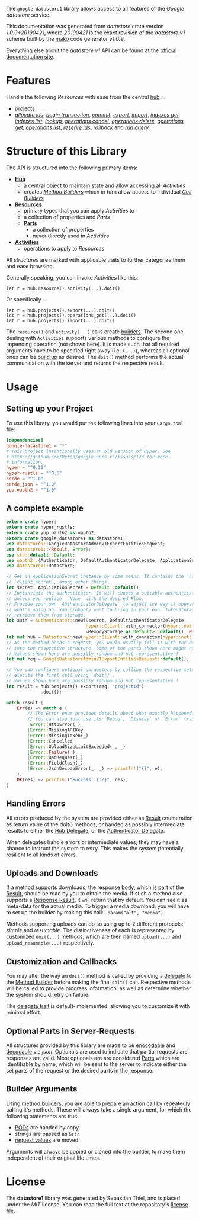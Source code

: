 <!---
DO NOT EDIT !
This file was generated automatically from 'src/mako/api/README.md.mako'
DO NOT EDIT !
-->
The `google-datastore1` library allows access to all features of the *Google datastore* service.

This documentation was generated from *datastore* crate version *1.0.9+20190421*, where *20190421* is the exact revision of the *datastore:v1* schema built by the [mako](http://www.makotemplates.org/) code generator *v1.0.9*.

Everything else about the *datastore* *v1* API can be found at the
[official documentation site](https://cloud.google.com/datastore/).
# Features

Handle the following *Resources* with ease from the central [hub](https://docs.rs/google-datastore1/1.0.9+20190421/google_datastore1/struct.Datastore.html) ... 

* projects
 * [*allocate ids*](https://docs.rs/google-datastore1/1.0.9+20190421/google_datastore1/struct.ProjectAllocateIdCall.html), [*begin transaction*](https://docs.rs/google-datastore1/1.0.9+20190421/google_datastore1/struct.ProjectBeginTransactionCall.html), [*commit*](https://docs.rs/google-datastore1/1.0.9+20190421/google_datastore1/struct.ProjectCommitCall.html), [*export*](https://docs.rs/google-datastore1/1.0.9+20190421/google_datastore1/struct.ProjectExportCall.html), [*import*](https://docs.rs/google-datastore1/1.0.9+20190421/google_datastore1/struct.ProjectImportCall.html), [*indexes get*](https://docs.rs/google-datastore1/1.0.9+20190421/google_datastore1/struct.ProjectIndexeGetCall.html), [*indexes list*](https://docs.rs/google-datastore1/1.0.9+20190421/google_datastore1/struct.ProjectIndexeListCall.html), [*lookup*](https://docs.rs/google-datastore1/1.0.9+20190421/google_datastore1/struct.ProjectLookupCall.html), [*operations cancel*](https://docs.rs/google-datastore1/1.0.9+20190421/google_datastore1/struct.ProjectOperationCancelCall.html), [*operations delete*](https://docs.rs/google-datastore1/1.0.9+20190421/google_datastore1/struct.ProjectOperationDeleteCall.html), [*operations get*](https://docs.rs/google-datastore1/1.0.9+20190421/google_datastore1/struct.ProjectOperationGetCall.html), [*operations list*](https://docs.rs/google-datastore1/1.0.9+20190421/google_datastore1/struct.ProjectOperationListCall.html), [*reserve ids*](https://docs.rs/google-datastore1/1.0.9+20190421/google_datastore1/struct.ProjectReserveIdCall.html), [*rollback*](https://docs.rs/google-datastore1/1.0.9+20190421/google_datastore1/struct.ProjectRollbackCall.html) and [*run query*](https://docs.rs/google-datastore1/1.0.9+20190421/google_datastore1/struct.ProjectRunQueryCall.html)




# Structure of this Library

The API is structured into the following primary items:

* **[Hub](https://docs.rs/google-datastore1/1.0.9+20190421/google_datastore1/struct.Datastore.html)**
    * a central object to maintain state and allow accessing all *Activities*
    * creates [*Method Builders*](https://docs.rs/google-datastore1/1.0.9+20190421/google_datastore1/trait.MethodsBuilder.html) which in turn
      allow access to individual [*Call Builders*](https://docs.rs/google-datastore1/1.0.9+20190421/google_datastore1/trait.CallBuilder.html)
* **[Resources](https://docs.rs/google-datastore1/1.0.9+20190421/google_datastore1/trait.Resource.html)**
    * primary types that you can apply *Activities* to
    * a collection of properties and *Parts*
    * **[Parts](https://docs.rs/google-datastore1/1.0.9+20190421/google_datastore1/trait.Part.html)**
        * a collection of properties
        * never directly used in *Activities*
* **[Activities](https://docs.rs/google-datastore1/1.0.9+20190421/google_datastore1/trait.CallBuilder.html)**
    * operations to apply to *Resources*

All *structures* are marked with applicable traits to further categorize them and ease browsing.

Generally speaking, you can invoke *Activities* like this:

```Rust,ignore
let r = hub.resource().activity(...).doit()
```

Or specifically ...

```ignore
let r = hub.projects().export(...).doit()
let r = hub.projects().operations_get(...).doit()
let r = hub.projects().import(...).doit()
```

The `resource()` and `activity(...)` calls create [builders][builder-pattern]. The second one dealing with `Activities` 
supports various methods to configure the impending operation (not shown here). It is made such that all required arguments have to be 
specified right away (i.e. `(...)`), whereas all optional ones can be [build up][builder-pattern] as desired.
The `doit()` method performs the actual communication with the server and returns the respective result.

# Usage

## Setting up your Project

To use this library, you would put the following lines into your `Cargo.toml` file:

```toml
[dependencies]
google-datastore1 = "*"
# This project intentionally uses an old version of Hyper. See
# https://github.com/Byron/google-apis-rs/issues/173 for more
# information.
hyper = "^0.10"
hyper-rustls = "^0.6"
serde = "^1.0"
serde_json = "^1.0"
yup-oauth2 = "^1.0"
```

## A complete example

```Rust
extern crate hyper;
extern crate hyper_rustls;
extern crate yup_oauth2 as oauth2;
extern crate google_datastore1 as datastore1;
use datastore1::GoogleDatastoreAdminV1ExportEntitiesRequest;
use datastore1::{Result, Error};
use std::default::Default;
use oauth2::{Authenticator, DefaultAuthenticatorDelegate, ApplicationSecret, MemoryStorage};
use datastore1::Datastore;

// Get an ApplicationSecret instance by some means. It contains the `client_id` and 
// `client_secret`, among other things.
let secret: ApplicationSecret = Default::default();
// Instantiate the authenticator. It will choose a suitable authentication flow for you, 
// unless you replace  `None` with the desired Flow.
// Provide your own `AuthenticatorDelegate` to adjust the way it operates and get feedback about 
// what's going on. You probably want to bring in your own `TokenStorage` to persist tokens and
// retrieve them from storage.
let auth = Authenticator::new(&secret, DefaultAuthenticatorDelegate,
                              hyper::Client::with_connector(hyper::net::HttpsConnector::new(hyper_rustls::TlsClient::new())),
                              <MemoryStorage as Default>::default(), None);
let mut hub = Datastore::new(hyper::Client::with_connector(hyper::net::HttpsConnector::new(hyper_rustls::TlsClient::new())), auth);
// As the method needs a request, you would usually fill it with the desired information
// into the respective structure. Some of the parts shown here might not be applicable !
// Values shown here are possibly random and not representative !
let mut req = GoogleDatastoreAdminV1ExportEntitiesRequest::default();

// You can configure optional parameters by calling the respective setters at will, and
// execute the final call using `doit()`.
// Values shown here are possibly random and not representative !
let result = hub.projects().export(req, "projectId")
             .doit();

match result {
    Err(e) => match e {
        // The Error enum provides details about what exactly happened.
        // You can also just use its `Debug`, `Display` or `Error` traits
         Error::HttpError(_)
        |Error::MissingAPIKey
        |Error::MissingToken(_)
        |Error::Cancelled
        |Error::UploadSizeLimitExceeded(_, _)
        |Error::Failure(_)
        |Error::BadRequest(_)
        |Error::FieldClash(_)
        |Error::JsonDecodeError(_, _) => println!("{}", e),
    },
    Ok(res) => println!("Success: {:?}", res),
}

```
## Handling Errors

All errors produced by the system are provided either as [Result](https://docs.rs/google-datastore1/1.0.9+20190421/google_datastore1/enum.Result.html) enumeration as return value of 
the doit() methods, or handed as possibly intermediate results to either the 
[Hub Delegate](https://docs.rs/google-datastore1/1.0.9+20190421/google_datastore1/trait.Delegate.html), or the [Authenticator Delegate](https://docs.rs/yup-oauth2/*/yup_oauth2/trait.AuthenticatorDelegate.html).

When delegates handle errors or intermediate values, they may have a chance to instruct the system to retry. This 
makes the system potentially resilient to all kinds of errors.

## Uploads and Downloads
If a method supports downloads, the response body, which is part of the [Result](https://docs.rs/google-datastore1/1.0.9+20190421/google_datastore1/enum.Result.html), should be
read by you to obtain the media.
If such a method also supports a [Response Result](https://docs.rs/google-datastore1/1.0.9+20190421/google_datastore1/trait.ResponseResult.html), it will return that by default.
You can see it as meta-data for the actual media. To trigger a media download, you will have to set up the builder by making
this call: `.param("alt", "media")`.

Methods supporting uploads can do so using up to 2 different protocols: 
*simple* and *resumable*. The distinctiveness of each is represented by customized 
`doit(...)` methods, which are then named `upload(...)` and `upload_resumable(...)` respectively.

## Customization and Callbacks

You may alter the way an `doit()` method is called by providing a [delegate](https://docs.rs/google-datastore1/1.0.9+20190421/google_datastore1/trait.Delegate.html) to the 
[Method Builder](https://docs.rs/google-datastore1/1.0.9+20190421/google_datastore1/trait.CallBuilder.html) before making the final `doit()` call. 
Respective methods will be called to provide progress information, as well as determine whether the system should 
retry on failure.

The [delegate trait](https://docs.rs/google-datastore1/1.0.9+20190421/google_datastore1/trait.Delegate.html) is default-implemented, allowing you to customize it with minimal effort.

## Optional Parts in Server-Requests

All structures provided by this library are made to be [enocodable](https://docs.rs/google-datastore1/1.0.9+20190421/google_datastore1/trait.RequestValue.html) and 
[decodable](https://docs.rs/google-datastore1/1.0.9+20190421/google_datastore1/trait.ResponseResult.html) via *json*. Optionals are used to indicate that partial requests are responses 
are valid.
Most optionals are are considered [Parts](https://docs.rs/google-datastore1/1.0.9+20190421/google_datastore1/trait.Part.html) which are identifiable by name, which will be sent to 
the server to indicate either the set parts of the request or the desired parts in the response.

## Builder Arguments

Using [method builders](https://docs.rs/google-datastore1/1.0.9+20190421/google_datastore1/trait.CallBuilder.html), you are able to prepare an action call by repeatedly calling it's methods.
These will always take a single argument, for which the following statements are true.

* [PODs][wiki-pod] are handed by copy
* strings are passed as `&str`
* [request values](https://docs.rs/google-datastore1/1.0.9+20190421/google_datastore1/trait.RequestValue.html) are moved

Arguments will always be copied or cloned into the builder, to make them independent of their original life times.

[wiki-pod]: http://en.wikipedia.org/wiki/Plain_old_data_structure
[builder-pattern]: http://en.wikipedia.org/wiki/Builder_pattern
[google-go-api]: https://github.com/google/google-api-go-client

# License
The **datastore1** library was generated by Sebastian Thiel, and is placed 
under the *MIT* license.
You can read the full text at the repository's [license file][repo-license].

[repo-license]: https://github.com/Byron/google-apis-rsblob/master/LICENSE.md
